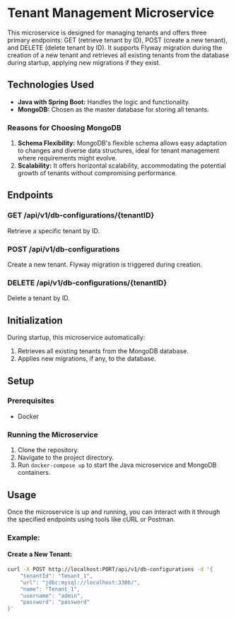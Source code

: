 # Tenant Management Microservice

This microservice is designed for managing tenants and offers three primary endpoints: GET (retrieve tenant by ID), POST (create a new tenant), and DELETE (delete tenant by ID). It supports Flyway migration during the creation of a new tenant and retrieves all existing tenants from the database during startup, applying new migrations if they exist.

## Technologies Used

- **Java with Spring Boot:** Handles the logic and functionality.
- **MongoDB:** Chosen as the master database for storing all tenants.

### Reasons for Choosing MongoDB

1. **Schema Flexibility:** MongoDB's flexible schema allows easy adaptation to changes and diverse data structures, ideal for tenant management where requirements might evolve.
2. **Scalability:** It offers horizontal scalability, accommodating the potential growth of tenants without compromising performance.

## Endpoints

### GET /api/v1/db-configurations/{tenantID}

Retrieve a specific tenant by ID.

### POST /api/v1/db-configurations

Create a new tenant. Flyway migration is triggered during creation.

### DELETE /api/v1/db-configurations/{tenantID}

Delete a tenant by ID.

## Initialization

During startup, this microservice automatically:

1. Retrieves all existing tenants from the MongoDB database.
2. Applies new migrations, if any, to the database.

## Setup

### Prerequisites

- Docker

### Running the Microservice

1. Clone the repository.
2. Navigate to the project directory.
3. Run `docker-compose up` to start the Java microservice and MongoDB containers.

## Usage

Once the microservice is up and running, you can interact with it through the specified endpoints using tools like cURL or Postman.

### Example:

#### Create a New Tenant:

```bash
curl -X POST http://localhost:PORT/api/v1/db-configurations -d '{
    "tenantId": "Tenant_1",
    "url": "jdbc:mysql://localhost:3306/",
    "name": "Tenant_1",
    "username": "admin",
    "password": "password"
}'
